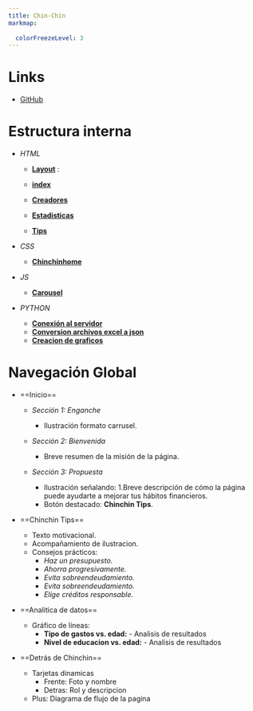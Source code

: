 ```yaml
---
title: Chin-Chin
markmap:
  
  colorFreezeLevel: 3
---
```

# Links
   - [GitHub](https://github.com/Laurenjg9/www.chinchin.com)

# Estructura interna
* *HTML*
    - [**Layout**](https://github.com/Laurenjg9/www.chinchin.com/blob/71b7f23d582ce0b478f17dfe7332ace36d6eefcb/templates/layout.html) :  
        
    - [**index**](https://github.com/Laurenjg9/www.chinchin.com/blob/71b7f23d582ce0b478f17dfe7332ace36d6eefcb/templates/index.html)
     
    - [**Creadores**](https://github.com/Laurenjg9/www.chinchin.com/blob/71b7f23d582ce0b478f17dfe7332ace36d6eefcb/templates/creadores.html)
  
    - [**Estadisticas**](https://github.com/Laurenjg9/www.chinchin.com/blob/71b7f23d582ce0b478f17dfe7332ace36d6eefcb/templates/estadisticas.html)

    - [**Tips**](https://github.com/Laurenjg9/www.chinchin.com/blob/71b7f23d582ce0b478f17dfe7332ace36d6eefcb/templates/tips.html)
         
* *CSS*
    - [**Chinchinhome**](https://github.com/Laurenjg9/www.chinchin.com/blob/71b7f23d582ce0b478f17dfe7332ace36d6eefcb/static/CSS/chinchinhome.css)
* *JS*
    - [**Carousel**](https://github.com/Laurenjg9/www.chinchin.com/blob/71b7f23d582ce0b478f17dfe7332ace36d6eefcb/static/JS/carousel.js)
* *PYTHON*
    - [**Conexión al servidor**](https://github.com/Laurenjg9/www.chinchin.com/blob/71b7f23d582ce0b478f17dfe7332ace36d6eefcb/app.py)
    - [**Conversion archivos excel a json**](https://github.com/Laurenjg9/www.chinchin.com/blob/71b7f23d582ce0b478f17dfe7332ace36d6eefcb/src/excel_reader.py)
    - [**Creacion de graficos**](https://github.com/Laurenjg9/www.chinchin.com/blob/71b7f23d582ce0b478f17dfe7332ace36d6eefcb/src/charts.py)

# Navegación Global

* ==Inicio==
    - *Sección 1: Enganche*
        - Ilustración formato carrusel.
    - *Sección 2: Bienvenida*
        - Breve resumen de la misión de la página.
  
    - *Sección 3: Propuesta*
        - Ilustración señalando:
            1.Breve descripción de cómo la página puede ayudarte a mejorar tus hábitos financieros.
        - Botón destacado: **Chinchin Tips**.


* ==Chinchin Tips==
    - Texto motivacional.
    - Acompañamiento de ilustracion.
    - Consejos prácticos:
        - *Haz un presupuesto.*
        - *Ahorra progresivamente.*
        - *Evita sobreendeudamiento.*
        - *Evita sobreendeudamiento.*
        - *Elige créditos responsable.*


* ==Analitica de datos==
    - Gráfico de líneas:
        - **Tipo de gastos vs. edad:**
                - Analisis de resultados
        - **Nivel de educacion vs. edad:**
                - Analisis de resultados

* ==Detrás de Chinchin==
    - Tarjetas dinamicas
        - Frente: Foto y nombre
        - Detras: Rol y descripcion
    - Plus: Diagrama de flujo de la pagina

